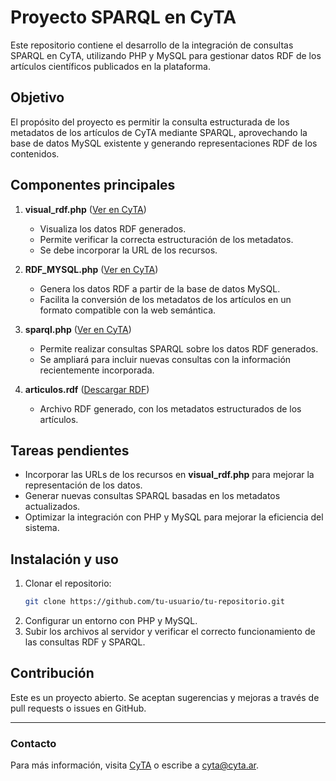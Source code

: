 # Proyecto SPARQL en CyTA

Este repositorio contiene el desarrollo de la integración de consultas SPARQL en CyTA, utilizando PHP y MySQL para gestionar datos RDF de los artículos científicos publicados en la plataforma.

## Objetivo

El propósito del proyecto es permitir la consulta estructurada de los metadatos de los artículos de CyTA mediante SPARQL, aprovechando la base de datos MySQL existente y generando representaciones RDF de los contenidos.

## Componentes principales

1. **visual_rdf.php** ([Ver en CyTA](https://cyta.com.ar/cybercyta/visual_rdf.php))  
   - Visualiza los datos RDF generados.
   - Permite verificar la correcta estructuración de los metadatos.
   - Se debe incorporar la URL de los recursos.

2. **RDF_MYSQL.php** ([Ver en CyTA](https://cyta.com.ar/cybercyta/RDF_MYSQL.php))  
   - Genera los datos RDF a partir de la base de datos MySQL.
   - Facilita la conversión de los metadatos de los artículos en un formato compatible con la web semántica.

3. **sparql.php** ([Ver en CyTA](https://cyta.com.ar/cybercyta/sparql.php))  
   - Permite realizar consultas SPARQL sobre los datos RDF generados.
   - Se ampliará para incluir nuevas consultas con la información recientemente incorporada.

4. **articulos.rdf** ([Descargar RDF](https://cyta.com.ar/cybercyta/articulos.rdf))  
   - Archivo RDF generado, con los metadatos estructurados de los artículos.
   
## Tareas pendientes

- Incorporar las URLs de los recursos en **visual_rdf.php** para mejorar la representación de los datos.
- Generar nuevas consultas SPARQL basadas en los metadatos actualizados.
- Optimizar la integración con PHP y MySQL para mejorar la eficiencia del sistema.

## Instalación y uso

1. Clonar el repositorio:
   ```bash
   git clone https://github.com/tu-usuario/tu-repositorio.git
   ```
2. Configurar un entorno con PHP y MySQL.
3. Subir los archivos al servidor y verificar el correcto funcionamiento de las consultas RDF y SPARQL.

## Contribución

Este es un proyecto abierto. Se aceptan sugerencias y mejoras a través de pull requests o issues en GitHub.

---

### Contacto
Para más información, visita [CyTA](https://www.cyta.com.ar/) o escribe a cyta@cyta.ar.

